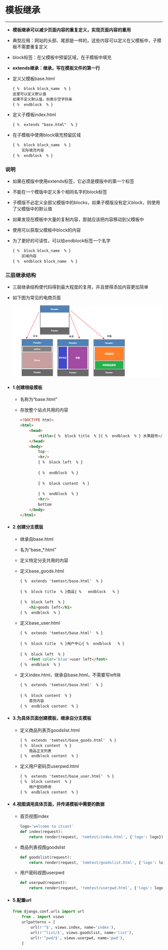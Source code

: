 模板继承
===

---

* **模板继承可以减少页面内容的重复定义，实现页面内容的重用**
* 典型应用：网站的头部、尾部是一样的，这些内容可以定义在父模板中，子模板不需要重复定义
* block标签：在父模板中预留区域，在子模板中填充
* **extends继承：继承，写在模板文件的第一行**
* 定义父模板base.html

    ```html
    { %  block block_name  % }
    这里可以定义默认值
    如果不定义默认值，则表示空字符串
    { %  endblock  % }
    ```

* 定义子模板index.html

    ```html
    { %  extends "base.html"  % }
    ```

* 在子模板中使用block填充预留区域

    ```html
    { %  block block_name  % }
        实际填充内容
    { %  endblock  % }
    ```

### 说明

* 如果在模版中使用extends标签，它必须是模版中的第一个标签
* 不能在一个模版中定义多个相同名字的block标签
* 子模版不必定义全部父模版中的blocks，如果子模版没有定义block，则使用了父模版中的默认值
* 如果发现在模板中大量的复制内容，那就应该把内容移动到父模板中
* 使用可以获取父模板中block的内容
* 为了更好的可读性，可以给endblock标签一个名字

    ```html
    { %  block block_name  % }
        区域内容
    { %  endblock block_name  % }
    ```

### 三层继承结构

* 三层继承结构使代码得到最大程度的复用，并且使得添加内容更加简单
* 如下图为常见的电商页面

    ![](../images/Image1.png)

* #### 1.创建根级模板

    * 名称为“base.html”
    * 存放整个站点共用的内容

        ```html
        <!DOCTYPE html>
        <html>
            <head>
                <title>{ %  block title  % }{ %  endblock  % } 水果超市</title>
            </head>
            <body>
                top--
                <hr/>
                { %  block left  % }

                { %  endblock  % }

                { %  block content  % }

                { %  endblock  % }
                <hr/>
                bottom
            </body>
        </html>
        ```

* #### 2.创建分支模版

    * 继承自base.html
    * 名为“base_*.html”
    * 定义特定分支共用的内容
    * 定义base_goods.html

        ```html
        { %  extends 'temtest/base.html'  % }

        { %  block title  % }商品{ %   endblock   % }

        { %  block left  % }
            <h1>goods left</h1>
        { %  endblock  % }
        ```

    * 定义base_user.html

        ```html
        { %  extends 'temtest/base.html'  % }

        { %  block title  % }用户中心{ %  endblock   % }

        { %  block left  % }
            <font color='blue'>user left</font>
        { %  endblock  % }
        ```

    * 定义index.html，继承自base.html，不需要写left块

        ```html
        { %  extends 'temtest/base.html'  % }

        { %  block content  % }
            首页内容
        { %  endblock content  % }
        ```

* #### 3.为具体页面创建模板，继承自分支模板

    * 定义商品列表页goodslist.html

        ```html
        { %  extends 'temtest/base_goods.html'  % }
        { %  block content  % }
            商品正文列表
        { %  endblock content  % }
        ```

    * 定义用户密码页userpwd.html

        ```html
        { %  extends 'temtest/base_user.html'  % }
        { %  block content  % }
            用户密码修改
        { %  endblock content  % }
        ```

* #### 4.视图调用具体页面，并传递模板中需要的数据

    * 首页视图index

        ```python
        logo='welcome to itcast'
        def index(request):
            return render(request, 'temtest/index.html', {'logo': logo})
        ```

    * 商品列表视图goodslist

        ```python
        def goodslist(request):
            return render(request, 'temtest/goodslist.html', {'logo': logo})
        ```

    * 用户密码视图userpwd

        ```python
        def userpwd(request):
            return render(request, 'temtest/userpwd.html', {'logo': logo})
        ```

* #### 5.配置url

    ```python
    from django.conf.urls import url
        from . import views
        urlpatterns = [
            url(r'^$', views.index, name='index'),
            url(r'^list/$', views.goodslist, name='list'),
            url(r'^pwd/$', views.userpwd, name='pwd'),
        ]
    ```